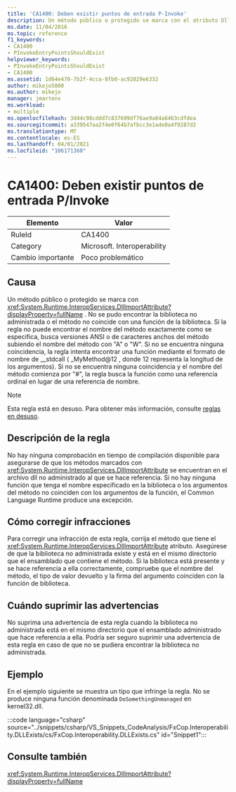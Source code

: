 ```yaml
---
title: 'CA1400: Deben existir puntos de entrada P-Invoke'
description: Un método público o protegido se marca con el atributo DllImport. No se pudo encontrar la biblioteca no administrada o el método no coincide con una función de la biblioteca.
ms.date: 11/04/2016
ms.topic: reference
f1_keywords:
- CA1400
- PInvokeEntryPointsShouldExist
helpviewer_keywords:
- PInvokeEntryPointsShouldExist
- CA1400
ms.assetid: 1d64e470-7b2f-4cca-8fb0-ac92829e6332
author: mikejo5000
ms.author: mikejo
manager: jmartens
ms.workload:
- multiple
ms.openlocfilehash: 3d44c98cddd7c837699df76ae9a84a6463cdfdea
ms.sourcegitcommit: a339547aa2f4e0f64b7afbcc3e1ade0a4f9287d2
ms.translationtype: MT
ms.contentlocale: es-ES
ms.lasthandoff: 04/01/2021
ms.locfileid: "106171360"
---
```

# <a name="ca1400-pinvoke-entry-points-should-exist"></a>CA1400: Deben existir puntos de entrada P/Invoke

|Elemento|Valor|
|-|-|
|RuleId|CA1400|
|Category|Microsoft. Interoperability|
|Cambio importante|Poco problemático|

## <a name="cause"></a>Causa
Un método público o protegido se marca con <xref:System.Runtime.InteropServices.DllImportAttribute?displayProperty=fullName> . No se pudo encontrar la biblioteca no administrada o el método no coincide con una función de la biblioteca. Si la regla no puede encontrar el nombre del método exactamente como se especifica, busca versiones ANSI o de caracteres anchos del método subiendo el nombre del método con "A" o "W". Si no se encuentra ninguna coincidencia, la regla intenta encontrar una función mediante el formato de nombre de __stdcall ( _MyMethod@12 , donde 12 representa la longitud de los argumentos). Si no se encuentra ninguna coincidencia y el nombre del método comienza por "#", la regla busca la función como una referencia ordinal en lugar de una referencia de nombre.

> [!NOTE]
> Esta regla está en desuso. Para obtener más información, consulte [reglas en desuso](fxcop-unported-deprecated-rules.md).

## <a name="rule-description"></a>Descripción de la regla
No hay ninguna comprobación en tiempo de compilación disponible para asegurarse de que los métodos marcados con <xref:System.Runtime.InteropServices.DllImportAttribute> se encuentran en el archivo dll no administrado al que se hace referencia. Si no hay ninguna función que tenga el nombre especificado en la biblioteca o los argumentos del método no coinciden con los argumentos de la función, el Common Language Runtime produce una excepción.

## <a name="how-to-fix-violations"></a>Cómo corregir infracciones
Para corregir una infracción de esta regla, corrija el método que tiene el <xref:System.Runtime.InteropServices.DllImportAttribute> atributo. Asegúrese de que la biblioteca no administrada existe y está en el mismo directorio que el ensamblado que contiene el método. Si la biblioteca está presente y se hace referencia a ella correctamente, compruebe que el nombre del método, el tipo de valor devuelto y la firma del argumento coinciden con la función de biblioteca.

## <a name="when-to-suppress-warnings"></a>Cuándo suprimir las advertencias
No suprima una advertencia de esta regla cuando la biblioteca no administrada está en el mismo directorio que el ensamblado administrado que hace referencia a ella. Podría ser seguro suprimir una advertencia de esta regla en caso de que no se pudiera encontrar la biblioteca no administrada.

## <a name="example"></a>Ejemplo
En el ejemplo siguiente se muestra un tipo que infringe la regla. No se produce ninguna función denominada `DoSomethingUnmanaged` en kernel32.dll.

:::code language="csharp" source="../snippets/csharp/VS_Snippets_CodeAnalysis/FxCop.Interoperability.DLLExists/cs/FxCop.Interoperability.DLLExists.cs" id="Snippet1":::

## <a name="see-also"></a>Consulte también
 <xref:System.Runtime.InteropServices.DllImportAttribute?displayProperty=fullName>
